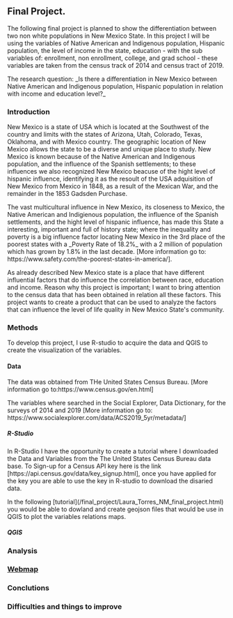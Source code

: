 ## Final Project.
<p> The following final project is planned to show the differentiation between two non white populations in New Mexico State. In this project I will be using the variables of Native American and Indigenous population, Hispanic population, the level of income in the state, education - with the sub variables of: enrollment, non enrollment, college, and grad school - these variables are taken from the census track of 2014 and census tract of 2019.</p>
<p> The research question: _Is there a differentiation in New Mexico between Native American and Indigenous population, Hispanic population in relation with income and education level?_ </p>  </p> </p> </p>

 ### Introduction 
 
 
 <p> New Mexico is a state of USA which is located at the Southwest of the country and limits with the states of Arizona, Utah, Colorado, Texas, Oklahoma, and with Mexico country. The geographic location of New Mexico allows the state to be a diverse and unique place to study. New Mexico is known because of the Native American and Indigenous population, and the influence of the Spanish settlements; to these influences we also recognized New Mexico beacuse of the hight level of hispanic influence, identifying it as the resoult of the USA adquisition of New Mexico from Mexico in 1848, as a result of the Mexican War, and the remainder in the 1853 Gadsden Purchase.</p>
 
 <p> The vast multicultural influence in New Mexico, its closeness to Mexico, the Native American and Indigienous population, the influence of the Spanish settlements, and the hight level of hispanic influence, has made this State a interesting, important and full of history state; where the inequality and poverty is a big influence factor locating New Mexico in the 3rd place of the poorest states with a _Poverty Rate of 18.2%_  with a 2 million of population which has grown by 1.8%  in the last decade. [More information go to: https://www.safety.com/the-poorest-states-in-america/]. </p>
 
 <p> As already described New Mexico state is a place that have different influential factors that do influence the correlation between race, education and income. Reason why this project is important; I want to bring attention to the census data that has been obtained in relation all these factors. This project wants to create a product that can be used to analyze the factors that can influence the level of life quality in New Mexico State's community. </p>
 
 ### Methods 
 
 
 <p> To develop this project, I use R-studio to acquire the data and QGIS to create the visualization of the variables. </p></p></p> </p> </p>

#### Data 

<p> The data was obtained from THe United States Census Bureau. [More information go to:https://www.census.gov/en.html] </p>
<p> The variables where searched in the Social Explorer, Data Dictionary, for the surveys of 2014 and 2019 [More information go to: https://www.socialexplorer.com/data/ACS2019_5yr/metadata/] </p></p></p>

 ##### R-Studio 
 <p> In R-Studio I have the opportunity to create a tutorial where I downloaded the Data and Variables from the The United States Census Bureau data base. To Sign-up for a Census API key here is the link [https://api.census.gov/data/key_signup.html], once you have applied for the key you are able to use the key in R-studio to download the disaried data. </p>
<p> In the following [tutorial](/final_project/Laura_Torres_NM_final_project.html) you would be able to dowland and create geojson files that would be use in QGIS to plot the variables relations maps.  
 </p></p></p></p>
 
##### QGIS 
 ### Analysis 
 ### [Webmap]() 
 ### Conclutions 
 ### Difficulties and things to improve 
